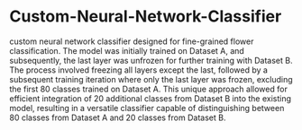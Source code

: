 # Custom-Neural-Network-Classifier
custom neural network classifier designed for fine-grained flower classification. The model was initially trained on Dataset A, and subsequently, the last layer was unfrozen for further training with Dataset B. The process involved freezing all layers except the last, followed by a subsequent training iteration where only the last layer was frozen, excluding the first 80 classes trained on Dataset A. This unique approach allowed for efficient integration of 20 additional classes from Dataset B into the existing model, resulting in a versatile classifier capable of distinguishing between 80 classes from Dataset A and 20 classes from Dataset B.
